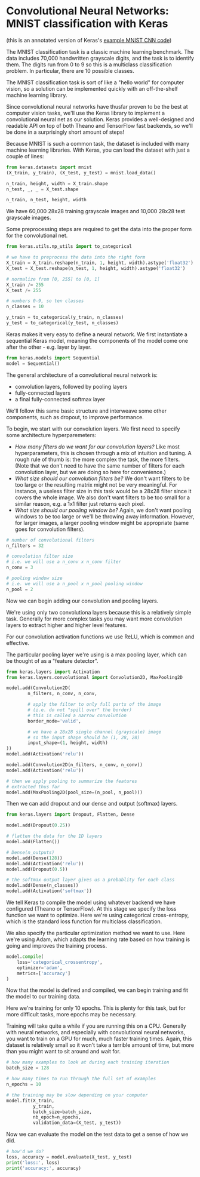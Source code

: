 # Convolutional Neural Networks: MNIST classification with Keras

(this is an annotated version of Keras's [example MNIST CNN code](https://github.com/fchollet/keras/blob/master/examples/mnist_cnn.py))

The MNIST classification task is a classic machine learning benchmark. The data includes 70,000 handwritten grayscale digits, and the task is to identify them. The digits run from 0 to 9 so this is a multiclass classification problem. In particular, there are 10 possible classes.

The MNIST classification task is sort of like a "hello world" for computer vision, so a solution can be implemented quickly with an off-the-shelf machine learning library.

Since convolutional neural networks have thusfar proven to be the best at computer vision tasks, we'll use the Keras library to implement a convolutional neural net as our solution. Keras provides a well-designed and readable API on top of both Theano and TensorFlow fast backends, so we'll be done in a surprisingly short amount of steps!

Because MNIST is such a common task, the dataset is included with many machine learning libraries. With Keras, you can load the dataset with just a couple of lines:

```python
from keras.datasets import mnist
(X_train, y_train), (X_test, y_test) = mnist.load_data()

n_train, height, width = X_train.shape
n_test, _, _ = X_test.shape

n_train, n_test, height, width
```

We have 60,000 28x28 training grayscale images and 10,000 28x28 test grayscale images.

Some preprocessing steps are required to get the data into the proper form for the convolutional net.

```python
from keras.utils.np_utils import to_categorical

# we have to preprocess the data into the right form
X_train = X_train.reshape(n_train, 1, height, width).astype('float32')
X_test = X_test.reshape(n_test, 1, height, width).astype('float32')

# normalize from [0, 255] to [0, 1]
X_train /= 255
X_test /= 255

# numbers 0-9, so ten classes
n_classes = 10

y_train = to_categorical(y_train, n_classes)
y_test = to_categorical(y_test, n_classes)
```

Keras makes it very easy to define a neural network. We first instantiate a sequential Keras model, meaning the components of the model come one after the other - e.g. layer by layer.

```python
from keras.models import Sequential
model = Sequential()
```

The general architecture of a convolutional neural network is:

- convolution layers, followed by pooling layers
- fully-connected layers
- a final fully-connected softmax layer

We'll follow this same basic structure and interweave some other components, such as dropout, to improve performance.

To begin, we start with our convolution layers. We first need to specify some architecture hyperparemeters:

- _How many filters do we want for our convolution layers?_ Like most hyperparameters, this is chosen through a mix of intuition and tuning. A rough rule of thumb is: the more complex the task, the more filters. (Note that we don't need to have the same number of filters for each convolution layer, but we are doing so here for convenience.)
- _What size should our convolution filters be?_ We don't want filters to be too large or the resulting matrix might not be very meaningful. For instance, a useless filter size in this task would be a 28x28 filter since it covers the whole image. We also don't want filters to be too small for a similar reason, e.g. a 1x1 filter just returns each pixel.
- _What size should our pooling window be?_ Again, we don't want pooling windows to be too large or we'll be throwing away information. However, for larger images, a larger pooling window might be appropriate (same goes for convolution filters).

```python
# number of convolutional filters
n_filters = 32

# convolution filter size
# i.e. we will use a n_conv x n_conv filter
n_conv = 3

# pooling window size
# i.e. we will use a n_pool x n_pool pooling window
n_pool = 2
```

Now we can begin adding our convolution and pooling layers.

We're using only two convolutiona layers because this is a relatively simple task. Generally for more complex tasks you may want more convolution layers to extract higher and higher level features.

For our convolution activation functions we use ReLU, which is common and effective.

The particular pooling layer we're using is a max pooling layer, which can be thought of as a "feature detector".

```python
from keras.layers import Activation
from keras.layers.convolutional import Convolution2D, MaxPooling2D

model.add(Convolution2D(
        n_filters, n_conv, n_conv,

        # apply the filter to only full parts of the image
        # (i.e. do not "spill over" the border)
        # this is called a narrow convolution
        border_mode='valid',

        # we have a 28x28 single channel (grayscale) image
        # so the input shape should be (1, 28, 28)
        input_shape=(1, height, width)
))
model.add(Activation('relu'))

model.add(Convolution2D(n_filters, n_conv, n_conv))
model.add(Activation('relu'))

# then we apply pooling to summarize the features
# extracted thus far
model.add(MaxPooling2D(pool_size=(n_pool, n_pool)))
```

Then we can add dropout and our dense and output (softmax) layers.

```python
from keras.layers import Dropout, Flatten, Dense

model.add(Dropout(0.25))

# flatten the data for the 1D layers
model.add(Flatten())

# Dense(n_outputs)
model.add(Dense(128))
model.add(Activation('relu'))
model.add(Dropout(0.5))

# the softmax output layer gives us a probablity for each class
model.add(Dense(n_classes))
model.add(Activation('softmax'))
```

We tell Keras to compile the model using whatever backend we have configured (Theano or TensorFlow). At this stage we specify the loss function we want to optimize. Here we're using categorical cross-entropy, which is the standard loss function for multiclass classification.

We also specify the particular optimization method we want to use. Here we're using Adam, which adapts the learning rate based on how training is going and improves the training process.

```python
model.compile(
    loss='categorical_crossentropy',
    optimizer='adam',
    metrics=['accuracy']
)
```

Now that the model is defined and compiled, we can begin training and fit the model to our training data.

Here we're training for only 10 epochs. This is plenty for this task, but for more difficult tasks, more epochs may be necessary.

Training will take quite a while if you are running this on a CPU. Generally with neural networks, and especially with convolutional neural networks, you want to train on a GPU for much, much faster training times. Again, this dataset is relatively small so it won't take a terrible amount of time, but more than you might want to sit around and wait for.

```python
# how many examples to look at during each training iteration
batch_size = 128

# how many times to run through the full set of examples
n_epochs = 10

# the training may be slow depending on your computer
model.fit(X_train,
          y_train,
          batch_size=batch_size,
          nb_epoch=n_epochs,
          validation_data=(X_test, y_test))
```

Now we can evaluate the model on the test data to get a sense of how we did.

```python
# how'd we do?
loss, accuracy = model.evaluate(X_test, y_test)
print('loss:', loss)
print('accuracy:', accuracy)
```